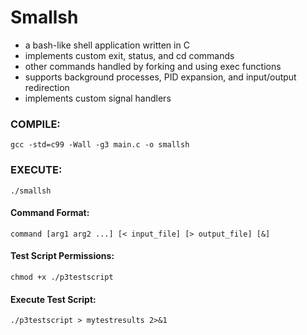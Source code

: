 # Smallsh

- a bash-like shell application written in C
- implements custom exit, status, and cd commands
- other commands handled by forking and using exec functions
- supports background processes, PID expansion, and input/output redirection
- implements custom signal handlers  

### COMPILE:
```
gcc -std=c99 -Wall -g3 main.c -o smallsh  
```
### EXECUTE:
```
./smallsh  
```

#### Command Format:
```
command [arg1 arg2 ...] [< input_file] [> output_file] [&]  
```

#### Test Script Permissions:
```
chmod +x ./p3testscript  
```

#### Execute Test Script:
```
./p3testscript > mytestresults 2>&1  
```

